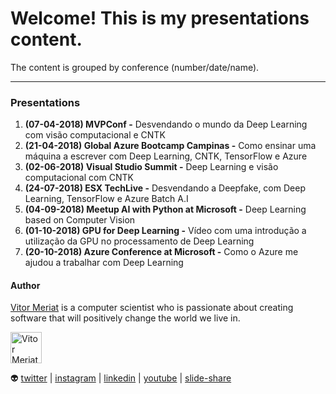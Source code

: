 # Welcome! This is my presentations content.

The content is grouped by conference (number/date/name).

---

### Presentations

1. **(07-04-2018) MVPConf -** Desvendando o mundo da Deep Learning com visão computacional e CNTK
2. **(21-04-2018) Global Azure Bootcamp Campinas -** Como ensinar uma máquina a escrever com Deep Learning, CNTK, TensorFlow e Azure 
3. **(02-06-2018) Visual Studio Summit -** Deep Learning e visão computacional com CNTK
4. **(24-07-2018) ESX TechLive -** Desvendando a Deepfake, com Deep Learning, TensorFlow e Azure Batch A.I
5. **(04-09-2018) Meetup AI with Python at Microsoft -** Deep Learning based on Computer Vision
6. **(01-10-2018) GPU for Deep Learning -** Vídeo com uma introdução a utilização da GPU no processamento de Deep Learning
7. **(20-10-2018) Azure Conference at Microsoft -** Como o Azure me ajudou a trabalhar com Deep Learning


#### Author

[Vitor Meriat](http://www.vitormeriat.com.br/) is a computer scientist who is passionate about creating software that will positively change the world we live in.

<img alt="Vitor Meriat" src="http://www.vitormeriat.com.br/assets/images/profile.jpg" height="50" width="50">

:alien: <a class="fa fa-twitter" aria-hidden="true" href="https://twitter.com/vitormeriat" target="_blank"> twitter</a> | <a class="fa fa-instagram" aria-hidden="true" href="https://www.instagram.com/vitormeriat/" target="_blank"> instagram</a> | <a class="fa fa-linkedin" aria-hidden="true" href="https://www.linkedin.com/in/vitormeriat" target="_blank"> linkedin</a> | <a class="fa fa-youtube" aria-hidden="true" href="https://www.youtube.com/user/vitormeriat/" target="_blank"> youtube</a> | <a class="fa fa-slideshare" aria-hidden="true" href="https://www.slideshare.net/VitorMeriat/" target="_blank"> slide-share</a>